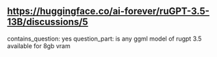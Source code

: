 ## https://huggingface.co/ai-forever/ruGPT-3.5-13B/discussions/5

contains_question: yes
question_part: is any ggml model of rugpt 3.5 available for 8gb vram